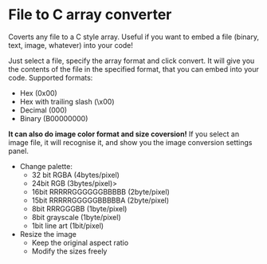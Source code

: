 # File to C array converter
Coverts any file to a C style array.
Useful if you want to embed a file (binary, text, image, whatever) into your code!

Just select a file, specify the array format and click convert. It will give you the contents of the file in the specified format, that you can embed into your code.
Supported formats:
 - Hex (0x00)
 - Hex with trailing slash (\x00)
 - Decimal (000)
 - Binary (B00000000)


**It can also do image color format and size coversion!**
If you select an image file, it will recognise it, and show you the image conversion settings panel.
 - Change palette:
   - 32 bit RGBA (4bytes/pixel)
   - 24bit RGB (3bytes/pixel)>
   - 16bit RRRRRGGGGGGBBBBB (2byte/pixel)
   - 15bit RRRRRGGGGGBBBBBA (2byte/pixel)
   - 8bit RRRGGGBB (1byte/pixel)
   - 8bit grayscale (1byte/pixel)
   - 1bit line art (1bit/pixel)
 - Resize the image
   - Keep the original aspect ratio
   - Modify the sizes freely

